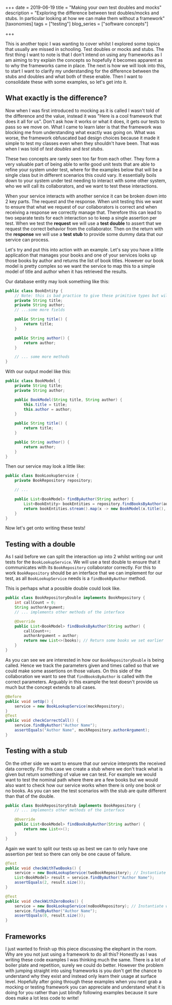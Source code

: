 +++
date = 2019-06-19
title = "Making your own test doubles and mocks"
description = "Exploring the difference between test doubles/mocks and stubs. In particular looking at how we can make them without a framework"
[taxonomies]
tags = ["testing"]
blog_series = ["software concepts"]

+++

This is another topic I was wanting to cover whilst I explored some topics that usually are missed
in schooling. Test doubles or mocks and stubs. The first thing I want to note is that I don't intend
on using any frameworks as I am aiming to try explain the concepts so hopefully it becomes apparent
as to why the frameworks came in place. The next is how we will look into this, to start I want to
clarify my understanding for the difference between the stubs and doubles and what both of these
enable. Then I want to consolidate these with some examples, so let's get into it.

## What exactly is the difference?

Now when I was first introduced to mocking as it is called I wasn't told of the difference and the
value, instead it was "Here is a cool framework that does it all for us". Don't ask how it works or
what it does, it gets our tests to pass so we move on. What I came to learn later is that the
framework was blocking me from understanding what exactly was going on. What was worse, the
framework obfuscated bad design choices because it made it simple to test my classes even when they
shouldn't have been. That was when I was told of *test doubles* and *test stubs*.

These two concepts are rarely seen too far from each other. They form a very valuable part of being
able to write good unit tests that are able to refine your system under test, where for the examples
below that will be a single class but in different scenarios this could vary. It essentially boils
down to your system under test needing to interact with some other system, who we will call its
collaborators, and we want to test these interactions.

When your service interacts with another service it can be broken down into 2 key parts. The request
and the response. When unit testing this we want to ensure that what we request of our collaborators
is correct and when receiving a response we correctly manage that. Therefore this can lead to two
separate tests for each interaction so to keep a single assertion per test. When we test the
**request** we will use a **test double** to assert that we request the correct behavior from the
collaborator. Then on the return with the **response** we will use a **test stub** to provide some
dummy data that our service can process.

<!--

TODO: A picture would be pretty handy here

Example will be database interaction where we need to ask a certain query based on parameters and
process the output to either return a list of a sub set of results or the number.
-->

Let's try and put this into action with an example. Let's say you have a little application that
manages your books and one of your services looks up those books by author and returns the list of
book titles. However our book model is pretty complex so we want the service to map this to a simple
model of title and author when it has retrieved the results.

Our database entity may look something like this:

```java
public class BookEntity {
    // Note: this is bad practice to give these primitive types but will suffice for this example
    private String title;
    private String author;
    // ...some more fields

    public String title() {
        return title;
    }

    public String author() {
        return author;
    }

    // ... some more methods
}
```

With our output model like this:

```java
public class BookModel {
    private String title;
    private String author;

    public BookModel(String title, String author) {
        this.title = title;
        this.author = author;
    }

    public String title() {
        return title;
    }

    public String author() {
        return author;
    }
}
```

Then our service may look a little like:

```java
public class BookLookupService {
    private BookRepository repository;

    // ...

    public List<BookModel> findByAuthor(String author) {
        List<BookEntity> bookEntities = repository.findBooksByAuthor(author);
        return bookEntities.stream().map(x -> new BookModel(x.title(), x.author())).collect(Collectors::toList);
    }
}
```

Now let's get onto writing these tests!

## Testing with a double

As I said before we can split the interaction up into 2 whilst writing our unit tests for the
`BookLookupService`. We will use a test double to ensure that it communicates with its
`BookRepository` collaborator correctly. For this to work `BookRepository` should be an interface
that we can implement for our test, as all `BookLookupService` needs is a `findBookByAuthor` method.

This is perhaps what a possible double could look like.

```java
public class BookRepositoryDouble implements BookRepository {
    int callCount = 0;
    String authorArgument;
    // ... implements other methods of the interface

    @Override
    public List<BookModel> findBooksByAuthor(String author) {
        callCount++;
        authorArgument = author;
        return new List<>(books); // Return some books we set earlier
    }
}
```

As you can see we are interested in how our `BookRepositoryDouble` is being called. Hence we track
the parameters given and times called so that we could make some assertions on those values. On this
side of the collaboration we want to see that `findBooksByAuthor` is called with the correct
parameters. Arguably in this example the test doesn't provide us much but the concept extends to all
cases.

```java
@Before
public void setUp() {
    service = new BookLookupService(mockRepository);
}
@Test
public void checkCorrectCall() {
    service.findByAuthor("Author Name");
    assertEquals("Author Name", mockRepository.authorArgument);
}
```

## Testing with a stub

On the other side we want to ensure that our service interprets the received data correctly. For
this case we create a stub where we don't track what is given but return something of value we can
test. For example we would want to test the nominal path where there are a few books but we would
also want to check how our service works when there is only one book or no books. As you can see the
test scenarios with the stub are quite different than that of the double.

```java
public class BookRepositoryStub implements BookRepository {
    // ... implements other methods of the interface

    @Override
    public List<BookModel> findBooksByAuthor(String author) {
        return new List<>();
    }
}
```

Again we want to split our tests up as best we can to only have one assertion per test so there can
only be one cause of failure.

```java
@Test
public void checkWithTwoBooks() {
    service = new BookLookupService(twoBookRepository); // Instantiate with stub returning 2 books
    List<BookModel> result = service.findByAuthor("Author Name");
    assertEquals(2, result.size());
}

@Test
public void checkWithZeroBooks() {
    service = new BookLookupService(noBookRepository); // Instantiate with stub returning 0 books
    service.findByAuthor("Author Name");
    assertEquals(0, result.size());
}
```

## Frameworks

I just wanted to finish up this piece discussing the elephant in the room. Why are you not just
using a framework to do all this? Honestly as I was writing these code examples I was thinking much
the same. There is a lot of boiler plate and repetition, surely we could do better. However the
problem with jumping straight into using frameworks is you don't get the chance to understand why
they exist and instead only learn their usage at surface level. Hopefully after going through these
examples when you next grab a mocking or testing framework you can appreciate and understand what it
is doing for you rather than just blindly following examples because it sure does make a lot less
code to write!